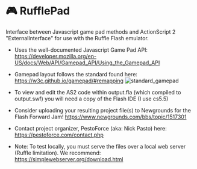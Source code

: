 # 🎮 RufflePad
Interface between Javascript game pad methods and ActionScript 2 "ExternalInterface" for use with the Ruffle Flash emulator.

- Uses the well-documented Javascript Game Pad API: https://developer.mozilla.org/en-US/docs/Web/API/Gamepad_API/Using_the_Gamepad_API

- Gamepad layout follows the standard found here: https://w3c.github.io/gamepad/#remapping
![standard_gamepad](https://user-images.githubusercontent.com/40042480/210491456-14b8f89e-15a9-4465-8d52-730f8440c17f.svg)
- To view and edit the AS2 code within output.fla (which compiled to output.swf) you will need a copy of the Flash IDE (I use cs5.5)

- Consider uploading your resulting project file(s) to Newgrounds for the Flash Forward Jam!
https://www.newgrounds.com/bbs/topic/1517301

- Contact project organizer, PestoForce (aka: Nick Pasto) here:
https://pestoforce.com/contact.php

- Note: To test locally, you must serve the files over a local web server (Ruffle limitation).
We recommend: https://simplewebserver.org/download.html
